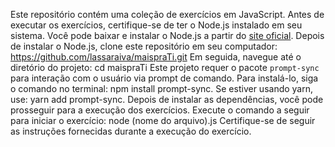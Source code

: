 Este repositório contém uma coleção de exercícios em JavaScript.
Antes de executar os exercícios, certifique-se de ter o Node.js instalado em seu sistema. Você pode baixar e instalar o Node.js a partir do [site oficial](https://nodejs.org/).
Depois de instalar o Node.js, clone este repositório em seu computador: https://github.com/lassaraiva/maispraTi.git
Em seguida, navegue até o diretório do projeto: cd maispraTi
Este projeto requer o pacote `prompt-sync` para interação com o usuário via prompt de comando. Para instalá-lo, siga o comando no terminal: npm install prompt-sync.
Se estiver usando yarn, use: yarn add prompt-sync.
Depois de instalar as dependências, você pode prosseguir para a execução dos exercícios.
Execute o comando a seguir para iniciar o exercício: node (nome do arquivo).js
Certifique-se de seguir as instruções fornecidas durante a execução do exercício.





